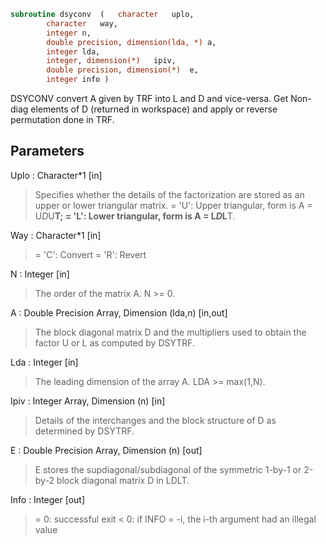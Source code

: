 ```fortran
subroutine dsyconv	(	character	uplo,
		character	way,
		integer	n,
		double precision, dimension(lda, *)	a,
		integer	lda,
		integer, dimension(*)	ipiv,
		double precision, dimension(*)	e,
		integer	info )
```

 DSYCONV convert A given by TRF into L and D and vice-versa.
 Get Non-diag elements of D (returned in workspace) and
 apply or reverse permutation done in TRF.

## Parameters
Uplo : Character*1 [in]
> Specifies whether the details of the factorization are stored
> as an upper or lower triangular matrix.
> = 'U':  Upper triangular, form is A = U*D*U**T;
> = 'L':  Lower triangular, form is A = L*D*L**T.

Way : Character*1 [in]
> = 'C': Convert
> = 'R': Revert

N : Integer [in]
> The order of the matrix A.  N >= 0.

A : Double Precision Array, Dimension (lda,n) [in,out]
> The block diagonal matrix D and the multipliers used to
> obtain the factor U or L as computed by DSYTRF.

Lda : Integer [in]
> The leading dimension of the array A.  LDA >= max(1,N).

Ipiv : Integer Array, Dimension (n) [in]
> Details of the interchanges and the block structure of D
> as determined by DSYTRF.

E : Double Precision Array, Dimension (n) [out]
> E stores the supdiagonal/subdiagonal of the symmetric 1-by-1
> or 2-by-2 block diagonal matrix D in LDLT.

Info : Integer [out]
> = 0:  successful exit
> < 0:  if INFO = -i, the i-th argument had an illegal value

